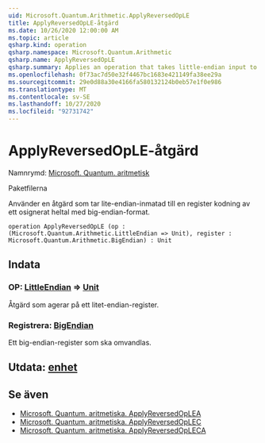 ```yaml
---
uid: Microsoft.Quantum.Arithmetic.ApplyReversedOpLE
title: ApplyReversedOpLE-åtgärd
ms.date: 10/26/2020 12:00:00 AM
ms.topic: article
qsharp.kind: operation
qsharp.namespace: Microsoft.Quantum.Arithmetic
qsharp.name: ApplyReversedOpLE
qsharp.summary: Applies an operation that takes little-endian input to a register encoding an unsigned integer using big-endian format.
ms.openlocfilehash: 0f73ac7d50e32f4467bc1683e421149fa38ee29a
ms.sourcegitcommit: 29e0d88a30e4166fa580132124b0eb57e1f0e986
ms.translationtype: MT
ms.contentlocale: sv-SE
ms.lasthandoff: 10/27/2020
ms.locfileid: "92731742"
---
```

# <a name="applyreversedople-operation"></a>ApplyReversedOpLE-åtgärd

Namnrymd: [Microsoft. Quantum. aritmetisk](xref:Microsoft.Quantum.Arithmetic)

Paketfilerna [](https://nuget.org/packages/)


Använder en åtgärd som tar lite-endian-inmatad till en register kodning av ett osignerat heltal med big-endian-format.

```qsharp
operation ApplyReversedOpLE (op : (Microsoft.Quantum.Arithmetic.LittleEndian => Unit), register : Microsoft.Quantum.Arithmetic.BigEndian) : Unit
```


## <a name="input"></a>Indata

### <a name="op--littleendian--unit"></a>OP: [LittleEndian](xref:Microsoft.Quantum.Arithmetic.LittleEndian) => [Unit](xref:microsoft.quantum.lang-ref.unit) 

Åtgärd som agerar på ett litet-endian-register.


### <a name="register--bigendian"></a>Registrera: [BigEndian](xref:Microsoft.Quantum.Arithmetic.BigEndian)

Ett big-endian-register som ska omvandlas.



## <a name="output--unit"></a>Utdata: [enhet](xref:microsoft.quantum.lang-ref.unit)



## <a name="see-also"></a>Se även

- [Microsoft. Quantum. aritmetiska. ApplyReversedOpLEA](xref:Microsoft.Quantum.Arithmetic.ApplyReversedOpLEA)
- [Microsoft. Quantum. aritmetiska. ApplyReversedOpLEC](xref:Microsoft.Quantum.Arithmetic.ApplyReversedOpLEC)
- [Microsoft. Quantum. aritmetiska. ApplyReversedOpLECA](xref:Microsoft.Quantum.Arithmetic.ApplyReversedOpLECA)